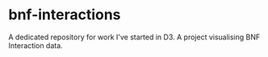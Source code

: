 # bnf-interactions
A dedicated repository for work I've started in D3. A project visualising BNF Interaction data.
